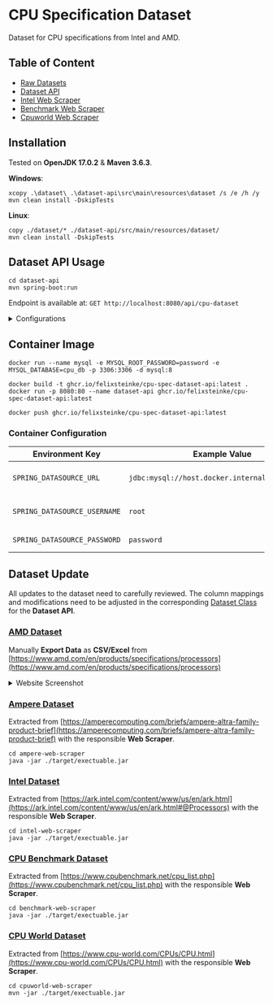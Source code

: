 # CPU Specification Dataset

Dataset for CPU specifications from Intel and AMD.

## Table of Content

* [Raw Datasets](dataset)
* [Dataset API](dataset-api/src/main/java/cpu/spec/dataset/api)
* [Intel Web Scraper](intel-web-scraper/src/main/java/cpu/spec/scraper)
* [Benchmark Web Scraper](benchmark-web-scraper/src/main/java/cpu/spec/scraper)
* [Cpuworld Web Scraper](cpuworld-web-scraper/src/main/java/cpu/spec/scraper)

## Installation

Tested on __OpenJDK 17.0.2__ & __Maven 3.6.3__.

__Windows__:

```shell
xcopy .\dataset\ .\dataset-api\src\main\resources\dataset /s /e /h /y 
mvn clean install -DskipTests
```

__Linux__:

```shell
copy ./dataset/* ./dataset-api/src/main/resources/dataset/
mvn clean install -DskipTests
```

## Dataset API Usage

```shell
cd dataset-api
mvn spring-boot:run
```

Endpoint is available at: `GET http://localhost:8080/api/cpu-dataset`

<details>
  <summary>Configurations</summary>

[dataset-api/application.properties](dataset-api/src/main/resources)

| Property                                     | Example Value                         | Description                        |
|----------------------------------------------|---------------------------------------|------------------------------------|
| `spring.datasource.url`                      | `jdbc:mysql://localhost:3306/cpu_db`  | Full url to a MySQL database       |
| `spring.datasource.username`                 | `root`                                | Username and usually root          |
| `spring.datasource.password`                 | `password`                            | Custom password                    |
| `spring.jpa.hibernate.ddl-auto`              | `update` or `validate`                | Table schema update mode           |
| `spring.jpa.defer-datasource-initialization` | `false` or `true`                     | Defer database update with dataset |

</details>

## Container Image

```shell
docker run --name mysql -e MYSQL_ROOT_PASSWORD=password -e MYSQL_DATABASE=cpu_db -p 3306:3306 -d mysql:8
```

```shell
docker build -t ghcr.io/felixsteinke/cpu-spec-dataset-api:latest .
docker run -p 8080:80 --name dataset-api ghcr.io/felixsteinke/cpu-spec-dataset-api:latest
```

```shell
docker push ghcr.io/felixsteinke/cpu-spec-dataset-api:latest
```

### Container Configuration

| Environment Key              | Example Value                                   | Description                  |
|------------------------------|-------------------------------------------------|------------------------------|
| `SPRING_DATASOURCE_URL`      | `jdbc:mysql://host.docker.internal:3306/cpu_db` | Full url to a MySQL database |
| `SPRING_DATASOURCE_USERNAME` | `root`                                          | Username and usually root    |
| `SPRING_DATASOURCE_PASSWORD` | `password`                                      | Custom password              |

## Dataset Update

All updates to the dataset need to carefully reviewed. The column mappings and modifications need to be adjusted in the
corresponding [Dataset Class](dataset-api/src/main/java/cpu/spec/dataset/api/dataset) for the __Dataset API__.

### [AMD Dataset](dataset/amd-cpus.csv)

Manually __Export Data__ as __CSV/Excel__
from [https://www.amd.com/en/products/specifications/processors](https://www.amd.com/en/products/specifications/processors)

<details>
  <summary>Website Screenshot</summary>

![amd-csv-export](.docs/amd-csv-export.png)

</details>

### [Ampere Dataset](dataset/ampere-cpus.csv)

Extracted from
[https://amperecomputing.com/briefs/ampere-altra-family-product-brief](https://amperecomputing.com/briefs/ampere-altra-family-product-brief)
with the responsible __Web Scraper__.

```shell
cd ampere-web-scraper
java -jar ./target/exectuable.jar
```

### [Intel Dataset](dataset/intel-cpus.csv)

Extracted from
[https://ark.intel.com/content/www/us/en/ark.html](https://ark.intel.com/content/www/us/en/ark.html#@Processors)
with the responsible __Web Scraper__.

```shell
cd intel-web-scraper
java -jar ./target/exectuable.jar
```

### [CPU Benchmark Dataset](dataset/benchmark-cpus.csv)

Extracted from [https://www.cpubenchmark.net/cpu_list.php](https://www.cpubenchmark.net/cpu_list.php)
with the responsible __Web Scraper__.

```shell
cd benchmark-web-scraper
java -jar ./target/exectuable.jar
```

### [CPU World Dataset](dataset/cpuworld-cpus.csv)

Extracted from [https://www.cpu-world.com/CPUs/CPU.html](https://www.cpu-world.com/CPUs/CPU.html)
with the responsible __Web Scraper__.

```shell
cd cpuworld-web-scraper
mvn -jar ./target/exectuable.jar
```
